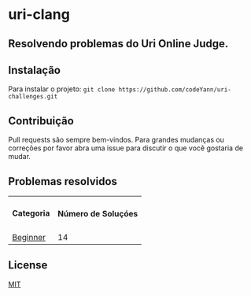 # uri-clang
## Resolvendo problemas do Uri Online Judge.

## Instalação
 Para instalar o projeto:
    ```
        git clone https://github.com/codeYann/uri-challenges.git
    ```
## Contribuição
 Pull requests são sempre bem-vindos. Para grandes mudanças ou correções por favor abra uma issue para discutir o que você gostaria de mudar. 

## Problemas resolvidos
<table>
    <tr>
        <td><h4>Categoria<h4></td>
        <td><h4>Número de Soluçóes</h4></td>
    </tr>
    <tr>
        <td><a href= "https://github.com/codeYann/uri-clang/tree/master/src/beginner" target="_blank"> Beginner </a></td>
        <td>14</td>
    </tr>
</table>

## License
 [MIT](https://choosealicense.com/licenses/mit/)